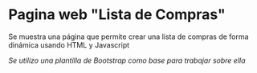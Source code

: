 # Pagina web "Lista de Compras"
Se muestra una página que permite crear una lista de compras de forma dinámica usando HTML y Javascript

*Se utilizo una plantilla de Bootstrap como base para trabajar sobre ella*









